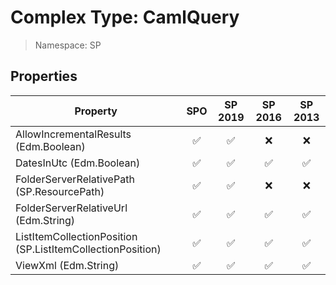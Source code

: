 # Complex Type: CamlQuery

> Namespace: SP

## Properties

Property | SPO | SP 2019 | SP 2016 | SP 2013
----------|:---:|:-------:|:-------:|:-------:
AllowIncrementalResults (Edm.Boolean) | ✅ | ✅ | ❌ | ❌
DatesInUtc (Edm.Boolean) | ✅ | ✅ | ✅ | ✅
FolderServerRelativePath (SP.ResourcePath) | ✅ | ✅ | ❌ | ❌
FolderServerRelativeUrl (Edm.String) | ✅ | ✅ | ✅ | ✅
ListItemCollectionPosition (SP.ListItemCollectionPosition) | ✅ | ✅ | ✅ | ✅
ViewXml (Edm.String) | ✅ | ✅ | ✅ | ✅